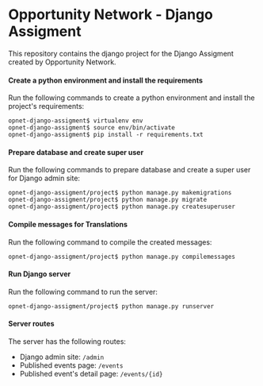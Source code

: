# Opportunity Network - Django Assigment
This repository contains the django project for the Django Assigment created by Opportunity Network.


#### Create a python environment and install the requirements
Run the following commands to create a python environment and install the project's requirements:
```shell script
opnet-django-assigment$ virtualenv env
opnet-django-assigment$ source env/bin/activate
opnet-django-assigment$ pip install -r requirements.txt
```

#### Prepare database and create super  user
Run the following commands to prepare database and create a super user for Django admin site:
```shell script
opnet-django-assigment/project$ python manage.py makemigrations
opnet-django-assigment/project$ python manage.py migrate
opnet-django-assigment/project$ python manage.py createsuperuser
```

#### Compile messages for Translations
Run the following command to compile the created messages:
```shell script
opnet-django-assigment/project$ python manage.py compilemessages
```


#### Run Django server
Run the following command to run the server:
```shell script
opnet-django-assigment/project$ python manage.py runserver
```

#### Server routes
The server has the following routes:

- Django admin site: `/admin`
- Published events page: `/events`
- Published event's detail page: `/events/{id}`


